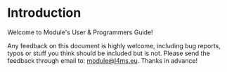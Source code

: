 # Introduction
 
Welcome to Module's User & Programmers Guide!

Any feedback on this document is highly welcome, including bug reports, typos or stuff you think should be included but is not. Please send the feedback through email to: module@l4ms.eu. Thanks in advance!
